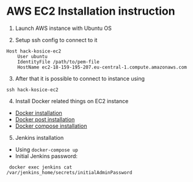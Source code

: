 # AWS EC2 Installation instruction

1. Launch AWS instance with Ubuntu OS

2. Setup ssh config to connect to it

```
Host hack-kosice-ec2
    User ubuntu
    IdentityFile /path/to/pem-file
    HostName ec2-18-159-195-207.eu-central-1.compute.amazonaws.com
```

3. After that it is possible to connect to instance using

```
ssh hack-kosice-ec2
```

4. Install Docker related things on EC2 instance
 - [Docker installation](https://docs.docker.com/engine/install/ubuntu/#install-using-the-repository)
 - [Docker post installation](https://docs.docker.com/engine/install/linux-postinstall/#:~:text=The%20Docker%20daemon%20binds%20to,runs%20as%20the%20root%20user.&text=When%20the%20Docker%20daemon%20starts,members%20of%20the%20docker%20group.)
 - [Docker compose installation](https://docs.docker.com/compose/install/)

5. Jenkins installation
 - Using `docker-compose up`
 - Initial Jenkins password:
```
 docker exec jenkins cat /var/jenkins_home/secrets/initialAdminPassword
``` 
